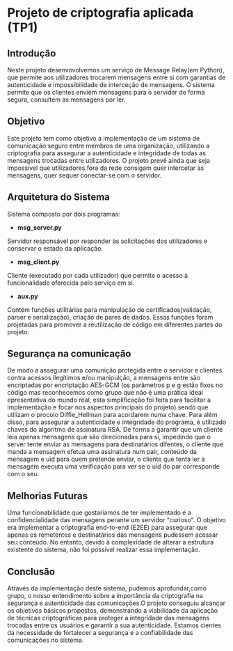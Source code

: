 # Projeto de criptografia aplicada (TP1)

## Introdução

Neste projeto desenvovolvemos um serviço de Message Relay(em Python), que permite aos utilizadores trocarem mensagens entre si com garantias de autenticidade e impossibilidade de interceção de mensagens.
O sistema permite que os clientes enviem mensagens para o servidor de forma segura, consultem as mensagens por ler.

## Objetivo

Este projeto tem como objetivo a implementação de um sistema de comunicação seguro entre membros de uma organização, utilizando a criptografia para assegurar a autenticidade e integridade de todas as mensagens trocadas entre utilizadores. O projeto prevê ainda que seja impossível que utilizadores fora da rede consigam quer intercetar as mensagens, quer sequer conectar-se com o servidor.


## Arquitetura do Sistema

Sistema composto por dois programas: 

- __msg_server.py__ 

Servidor responsável por responder às solicitações dos utilizadores e conservar o estado da aplicação.

- __msg_client.py__ 

Cliente (executado por cada utilizador) que permite o acesso à funcionalidade oferecida pelo serviço em si.

- __aux.py__ 

Contém funções utilitárias para manipulação de certificados(validação, parser e serialização), criação de pares de dados. Essas funções foram projetadas para promover a reutilização de código em diferentes partes do projeto.

## Segurança na comunicação

De modo a assegurar uma comunição protegida entre o servidor e clientes contra acessos ilegítimos e/ou manipulção, a mensagens entre são encriptadas por encriptação AES-GCM (os parâmetros p e g estão fixos no código mas reconhecemos como grupo que não é uma prática ideal epresentativa do mundo real, esta simplificação foi feita para facilitar a implementação e focar nos aspectos principais do projeto) sendo que utilizam o procolo Diffie_Hellman para acordarem numa chave. Para além disso, para assegurar a autenticidade e integridade do programa, é utilizado chaves do algoritmo de assinatura RSA.
De forma a garantir que um cliente leia apenas mensagens que são direcionadas para si, impedindo que o server tente enviar as mensagens para destinatários difentes, o cliente que manda a mensagem efetua uma assinatura num pair, conteúdo da mensagem e uid para quem pretende enviar, o cliente que tenta ler a mensagem executa uma verificação para ver se o uid do par corresponde com o seu.  

## Melhorias Futuras

Uma funcionabilidade que gostariamos de ter implementado é a confidencialidade das mensagens perante um servidor "curioso". O objetivo era implementar a criptografia end-to-end (E2EE) para assegurar que apenas os remetentes e destinatários das mensagens pudessem acessar seu conteúdo. No entanto, devido à complexidade de alterar a estrutura existente do sistema, não foi possível realizar essa implementação.

## Conclusão

Através da implementação deste sistema, pudemos aprofundar,como grupo, o nosso entendimento sobre a importância da criptografia na segurança e autenticidade das comunicações.O projeto conseguiu alcançar os objetivos básicos propostos, demonstrando a viabilidade da aplicação de técnicas criptográficas para proteger a integridade das mensagens trocadas entre os usuários e garantir a sua autenticidade. Estamos cientes da necessidade de fortalecer a segurança e a confiabilidade das comunicações no sistema.